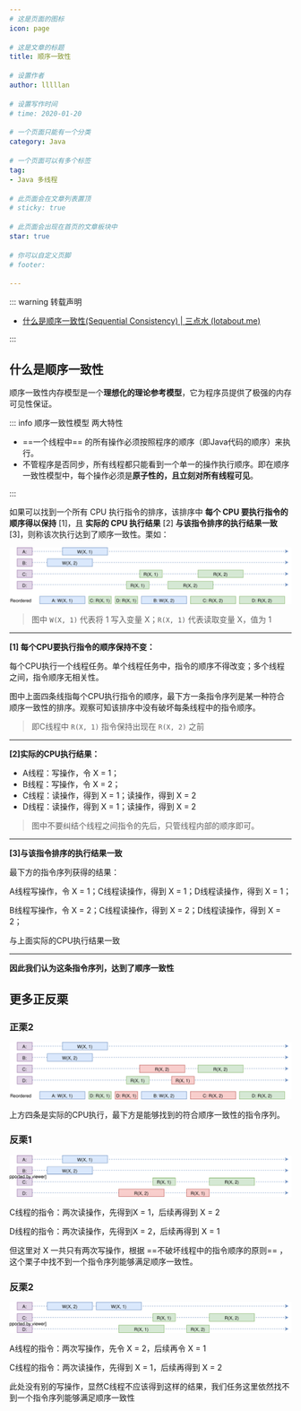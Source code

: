 ```yaml
---
# 这是页面的图标
icon: page

# 这是文章的标题
title: 顺序一致性

# 设置作者
author: lllllan

# 设置写作时间
# time: 2020-01-20

# 一个页面只能有一个分类
category: Java

# 一个页面可以有多个标签
tag:
- Java 多线程

# 此页面会在文章列表置顶
# sticky: true

# 此页面会出现在首页的文章板块中
star: true

# 你可以自定义页脚
# footer: 

---
```




::: warning 转载声明

- [什么是顺序一致性(Sequential Consistency) | 三点水 (lotabout.me)](https://lotabout.me/2019/QQA-What-is-Sequential-Consistency/)

:::



## 什么是顺序一致性



顺序一致性内存模型是一个**理想化的理论参考模型**，它为程序员提供了极强的内存可见性保证。



::: info 顺序一致性模型 两大特性

- ==一个线程中== 的所有操作必须按照程序的顺序（即Java代码的顺序）来执行。
- 不管程序是否同步，所有线程都只能看到一个单一的操作执行顺序。即在顺序一致性模型中，每个操作必须是**原子性的，且立刻对所有线程可见**。

:::



如果可以找到一个所有 CPU 执行指令的排序，该排序中 **每个 CPU 要执行指令的顺序得以保持** [1]，且 **实际的 CPU 执行结果** [2] **与该指令排序的执行结果一致** [3]，则称该次执行达到了顺序一致性。栗如：

![img](README.assets/Sequential-Consistency.svg)

> 图中 `W(X, 1)` 代表将 1 写入变量 X；`R(X, 1)` 代表读取变量 X，值为 1

---



**[1] 每个CPU要执行指令的顺序保持不变：**

每个CPU执行一个线程任务。单个线程任务中，指令的顺序不得改变；多个线程之间，指令顺序无相关性。

图中上面四条线指每个CPU执行指令的顺序，最下方一条指令序列是某一种符合顺序一致性的排序。观察可知该排序中没有破坏每条线程中的指令顺序。

> 即C线程中 `R(X, 1)` 指令保持出现在 `R(X, 2)` 之前

---



**[2]实际的CPU执行结果：**

- A线程：写操作，令 X = 1；
- B线程：写操作，令 X = 2；
- C线程：读操作，得到 X = 1；读操作，得到 X = 2
- D线程：读操作，得到 X = 1；读操作，得到 X = 2

> 图中不要纠结个线程之间指令的先后，只管线程内部的顺序即可。

---



**[3]与该指令排序的执行结果一致**

最下方的指令序列获得的结果：

A线程写操作，令 X = 1；C线程读操作，得到 X = 1；D线程读操作，得到 X = 1；

B线程写操作，令 X = 2；C线程读操作，得到 X = 2；D线程读操作，得到 X = 2；

与上面实际的CPU执行结果一致

---



**因此我们认为这条指令序列，达到了顺序一致性**



## 更多正反栗



### 正栗2

![img](README.assets/Sequential-Consistency-swap-1.svg)

上方四条是实际的CPU执行，最下方是能够找到的符合顺序一致性的指令序列。



### 反栗1

![img](README.assets/Sequential-Consistency-swap-2.svg)

C线程的指令：两次读操作，先得到X = 1，后续再得到 X = 2

D线程的指令：两次读操作，先得到X = 2，后续再得到 X = 1

但这里对 X 一共只有两次写操作，根据 ==不破坏线程中的指令顺序的原则== ，这个栗子中找不到一个指令序列能够满足顺序一致性。



### 反栗2

![img](README.assets/Sequential-Consistency-swap-3.svg)

A线程的指令：两次写操作，先令 X = 2，后续再令 X = 1

C线程的指令：两次读操作，先得到 X = 1，后续再得到 X = 2

此处没有别的写操作，显然C线程不应该得到这样的结果，我们任务这里依然找不到一个指令序列能够满足顺序一致性
